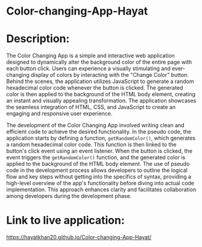 # Color-changing-App-Hayat

# Description:
The Color Changing App is a simple and interactive web application designed to dynamically alter the background color of the entire page with each button click. Users can experience a visually stimulating and ever-changing display of colors by interacting with the "Change Color" button. Behind the scenes, the application utilizes JavaScript to generate a random hexadecimal color code whenever the button is clicked. The generated color is then applied to the background of the HTML body element, creating an instant and visually appealing transformation. The application showcases the seamless integration of HTML, CSS, and JavaScript to create an engaging and responsive user experience.

The development of the Color Changing App involved writing clean and efficient code to achieve the desired functionality. In the pseudo code, the application starts by defining a function, `getRandomColor()`, which generates a random hexadecimal color code. This function is then linked to the button's click event using an event listener. When the button is clicked, the event triggers the `getRandomColor()` function, and the generated color is applied to the background of the HTML body element. The use of pseudo code in the development process allows developers to outline the logical flow and key steps without getting into the specifics of syntax, providing a high-level overview of the app's functionality before diving into actual code implementation. This approach enhances clarity and facilitates collaboration among developers during the development phase.

# Link to live application:
https://hayatkhan20.github.io/Color-changing-App-Hayat/
